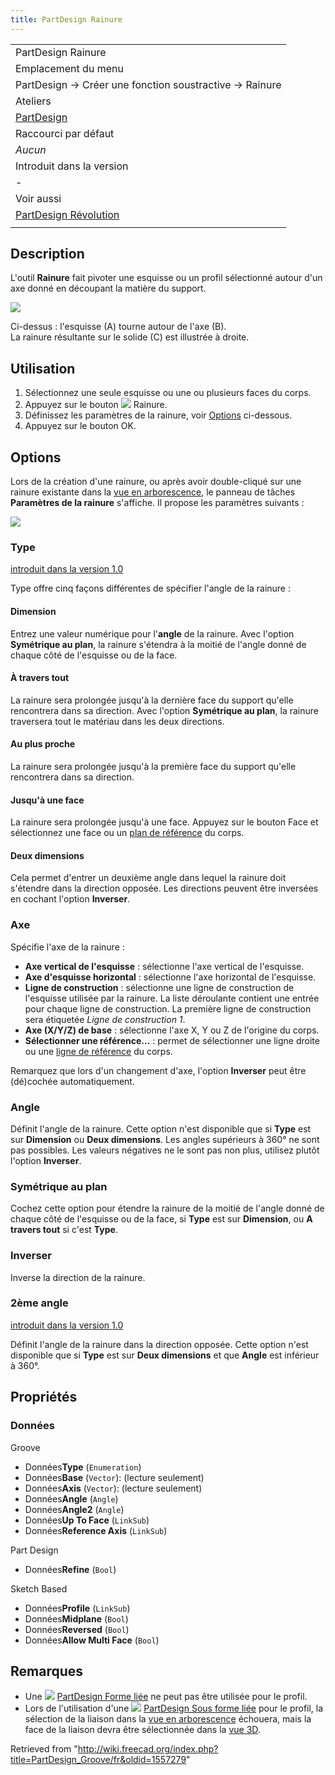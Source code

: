 ```yaml
---
title: PartDesign Rainure
---
```

|  |
| --- |
| PartDesign Rainure |
| Emplacement du menu |
| PartDesign → Créer une fonction soustractive → Rainure |
| Ateliers |
| [PartDesign](/PartDesign_Workbench/fr "PartDesign Workbench/fr") |
| Raccourci par défaut |
| *Aucun* |
| Introduit dans la version |
| - |
| Voir aussi |
| [PartDesign Révolution](/PartDesign_Revolution/fr "PartDesign Revolution/fr") |
|  |

## Description

L'outil **Rainure** fait pivoter une esquisse ou un profil sélectionné autour d'un axe donné en découpant la matière du support.

![](/images/PartDesign_Groove_example.svg)

Ci-dessus : l'esquisse (A) tourne autour de l'axe (B).  
La rainure résultante sur le solide (C) est illustrée à droite.

## Utilisation

1. Sélectionnez une seule esquisse ou une ou plusieurs faces du corps.
2. Appuyez sur le bouton ![](/images/PartDesign_Groove.svg) Rainure.
3. Définissez les paramètres de la rainure, voir [Options](#Options) ci-dessous.
4. Appuyez sur le bouton OK.

## Options

Lors de la création d'une rainure, ou après avoir double-cliqué sur une rainure existante dans la [vue en arborescence](/Tree_view/fr "Tree view/fr"), le panneau de tâches **Paramètres de la rainure** s'affiche. Il propose les paramètres suivants :

![](/images/Partdesign_groove_parameters.png)

### Type

[introduit dans la version 1.0](/Release_notes_1.0/fr "Release notes 1.0/fr")

Type offre cinq façons différentes de spécifier l'angle de la rainure :

#### Dimension

Entrez une valeur numérique pour l'**angle** de la rainure. Avec l'option **Symétrique au plan**, la rainure s'étendra à la moitié de l'angle donné de chaque côté de l'esquisse ou de la face.

#### À travers tout

La rainure sera prolongée jusqu'à la dernière face du support qu'elle rencontrera dans sa direction. Avec l'option **Symétrique au plan**, la rainure traversera tout le matériau dans les deux directions.

#### Au plus proche

La rainure sera prolongée jusqu'à la première face du support qu'elle rencontrera dans sa direction.

#### Jusqu'à une face

La rainure sera prolongée jusqu'à une face. Appuyez sur le bouton Face et sélectionnez une face ou un [plan de référence](/PartDesign_Plane/fr "PartDesign Plane/fr") du corps.

#### Deux dimensions

Cela permet d'entrer un deuxième angle dans lequel la rainure doit s'étendre dans la direction opposée. Les directions peuvent être inversées en cochant l'option **Inverser**.

### Axe

Spécifie l'axe de la rainure :

* **Axe vertical de l'esquisse** : sélectionne l'axe vertical de l'esquisse.
* **Axe d'esquisse horizontal** : sélectionne l'axe horizontal de l'esquisse.
* **Ligne de construction** : sélectionne une ligne de construction de l'esquisse utilisée par la rainure. La liste déroulante contient une entrée pour chaque ligne de construction. La première ligne de construction sera étiquetée *Ligne de construction 1*.
* **Axe (X/Y/Z) de base** : sélectionne l'axe X, Y ou Z de l'origine du corps.
* **Sélectionner une référence...** : permet de sélectionner une ligne droite ou une [ligne de référence](/PartDesign_Line/fr "PartDesign Line/fr") du corps.

Remarquez que lors d'un changement d'axe, l'option **Inverser** peut être (dé)cochée automatiquement.

### Angle

Définit l'angle de la rainure. Cette option n'est disponible que si **Type** est sur **Dimension** ou **Deux dimensions**. Les angles supérieurs à 360° ne sont pas possibles. Les valeurs négatives ne le sont pas non plus, utilisez plutôt l'option **Inverser**.

### Symétrique au plan

Cochez cette option pour étendre la rainure de la moitié de l'angle donné de chaque côté de l'esquisse ou de la face, si **Type** est sur **Dimension**, ou **A travers tout** si c'est **Type**.

### Inverser

Inverse la direction de la rainure.

### 2ème angle

[introduit dans la version 1.0](/Release_notes_1.0/fr "Release notes 1.0/fr")

Définit l'angle de la rainure dans la direction opposée. Cette option n'est disponible que si **Type** est sur **Deux dimensions** et que **Angle** est inférieur à 360°.

## Propriétés

### Données

Groove

* Données**Type** (`Enumeration`)
* Données**Base** (`Vector`): (lecture seulement)
* Données**Axis** (`Vector`): (lecture seulement)
* Données**Angle** (`Angle`)
* Données**Angle2** (`Angle`)
* Données**Up To Face** (`LinkSub`)
* Données**Reference Axis** (`LinkSub`)

Part Design

* Données**Refine** (`Bool`)

Sketch Based

* Données**Profile** (`LinkSub`)
* Données**Midplane** (`Bool`)
* Données**Reversed** (`Bool`)
* Données**Allow Multi Face** (`Bool`)

## Remarques

* Une ![](/images/PartDesign_ShapeBinder.svg) [PartDesign Forme liée](/PartDesign_ShapeBinder/fr "PartDesign ShapeBinder/fr") ne peut pas être utilisée pour le profil.
* Lors de l'utilisation d'une ![](/images/PartDesign_SubShapeBinder.svg) [PartDesign Sous forme liée](/PartDesign_SubShapeBinder/fr "PartDesign SubShapeBinder/fr") pour le profil, la sélection de la liaison dans la [vue en arborescence](/Tree_view/fr "Tree view/fr") échouera, mais la face de la liaison devra être sélectionnée dans la [vue 3D](/3D_view/fr "3D view/fr").

Retrieved from "<http://wiki.freecad.org/index.php?title=PartDesign_Groove/fr&oldid=1557279>"